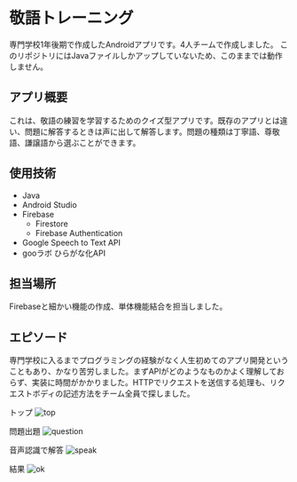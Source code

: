# 敬語トレーニング
専門学校1年後期で作成したAndroidアプリです。4人チームで作成しました。
このリポジトリにはJavaファイルしかアップしていないため、このままでは動作しません。

## アプリ概要
これは、敬語の練習を学習するためのクイズ型アプリです。既存のアプリとは違い、問題に解答するときは声に出して解答します。問題の種類は丁寧語、尊敬語、謙譲語から選ぶことができます。

## 使用技術
- Java
- Android Studio
- Firebase
    - Firestore
    - Firebase Authentication
- Google Speech to Text API
- gooラボ ひらがな化API

## 担当場所
Firebaseと細かい機能の作成、単体機能結合を担当しました。

## エピソード
専門学校に入るまでプログラミングの経験がなく人生初めてのアプリ開発ということもあり、かなり苦労しました。まずAPIがどのようなものかよく理解しておらず、実装に時間がかかりました。HTTPでリクエストを送信する処理も、リクエストボディの記述方法をチーム全員で探しました。

トップ
![top](./img/top.jpg)

問題出題
![question](./img/question.jpg)

音声認識で解答
![speak](./img/speak.jpg)

結果
![ok](./img/ok.jpg)